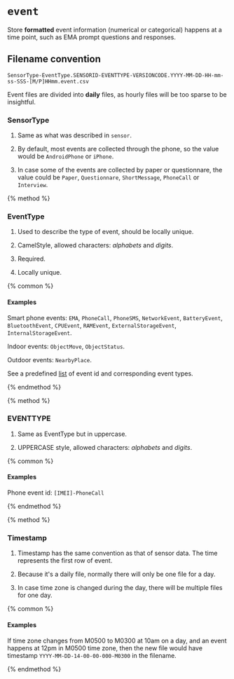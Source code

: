 # `event`

Store **formatted** event information (numerical or categorical) happens at a time point, such as EMA prompt questions and responses.

## Filename convention

```
SensorType-EventType.SENSORID-EVENTTYPE-VERSIONCODE.YYYY-MM-DD-HH-mm-ss-SSS-[M/P]HHmm.event.csv
```

Event files are divided into **daily** files, as hourly files will be too sparse to be insightful.

### SensorType

1. Same as what was described in `sensor`.

2. By default, most events are collected through the phone, so the value would be `AndroidPhone` or `iPhone`.

3. In case some of the events are collected by paper or questionnare, the value could be `Paper`, `Questionnare`, `ShortMessage`, `PhoneCall` or `Interview`.

{% method %}
### EventType

1. Used to describe the type of event, should be locally unique.

2. CamelStyle, allowed characters: *alphabets* and *digits*.

3. Required.

4. Locally unique.

{% common %}

#### Examples

Smart phone events: `EMA`, `PhoneCall`, `PhoneSMS`, `NetworkEvent`, `BatteryEvent`, `BluetoothEvent`, `CPUEvent`, `RAMEvent`, `ExternalStorageEvent`, `InternalStorageEvent`.

Indoor events: `ObjectMove`, `ObjectStatus`.

Outdoor events: `NearbyPlace`.

See a predefined [list](#) of event id and corresponding event types.

{% endmethod %}

{% method %}

### EVENTTYPE

1. Same as EventType but in uppercase.

2. UPPERCASE style, allowed characters: *alphabets* and *digits*.

{% common %}

#### Examples

Phone event id: `[IMEI]-PhoneCall`

{% endmethod %}

{% method %}

### Timestamp

1. Timestamp has the same convention as that of sensor data. The time represents the first row of event.

2. Because it's a daily file, normally there will only be one file for a day. 

3. In case time zone is changed during the day, there will be multiple files for one day.

{% common %}

#### Examples

If time zone changes from M0500 to M0300 at 10am on a day, and an event happens at 12pm in M0500 time zone, then the new file would have timestamp `YYYY-MM-DD-14-00-00-000-M0300` in the filename.



{% endmethod %}



